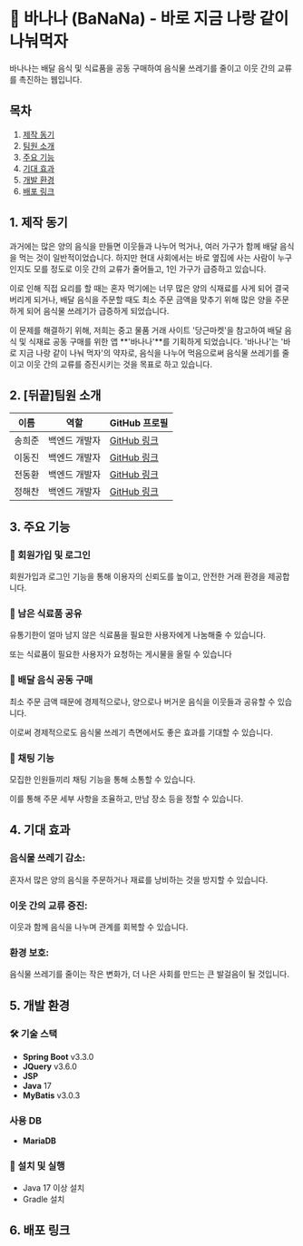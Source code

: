# 🍌 바나나 (BaNaNa) - 바로 지금 나랑 같이 나눠먹자

바나나는 배달 음식 및 식료품을 공동 구매하여 음식물 쓰레기를 줄이고 이웃 간의 교류를 촉진하는 웹입니다. 



## 목차
1. [제작 동기](#제작-동기)
2. [팀원 소개](#팀원-소개)
3. [주요 기능](#주요-기능)
4. [기대 효과](#기대-효과)
5. [개발 환경](#개발-환경)
6. [배포 링크](#배포-링크)

   

## 1. 제작 동기
과거에는 많은 양의 음식을 만들면 이웃들과 나누어 먹거나, 여러 가구가 함께 배달 음식을 먹는 것이 일반적이었습니다. 하지만 현대 사회에서는 바로 옆집에 사는 사람이 누구인지도 모를 정도로 이웃 간의 교류가 줄어들고, 1인 가구가 급증하고 있습니다.

이로 인해 직접 요리를 할 때는 혼자 먹기에는 너무 많은 양의 식재료를 사게 되어 결국 버리게 되거나, 배달 음식을 주문할 때도 최소 주문 금액을 맞추기 위해 많은 양을 주문하게 되어 음식물 쓰레기가 급증하게 되었습니다.

이 문제를 해결하기 위해, 저희는 중고 물품 거래 사이트 '당근마켓'을 참고하여 배달 음식 및 식재료 공동 구매를 위한 앱 **'바나나'**를 기획하게 되었습니다. '바나나'는 '바로 지금 나랑 같이 나눠 먹자'의 약자로, 음식을 나누어 먹음으로써 음식물 쓰레기를 줄이고 이웃 간의 교류를 증진시키는 것을 목표로 하고 있습니다.



## 2. [뒤끝]팀원 소개
| 이름      | 역할          | GitHub 프로필          |
|-----------|---------------|------------------------|
| 송희준 | 백엔드 개발자 | [GitHub 링크](https://github.com/thdgmlwns1) |
| 이동진 | 백엔드 개발자 | [GitHub 링크](https://github.com/dongjin0521) |
| 전동환 | 백엔드 개발자 | [GitHub 링크](https://github.com/jdh7351) |
| 정해찬 | 백엔드 개발자 | [GitHub 링크](https://github.com/sunishae) |




## 3. 주요 기능
### 📝 회원가입 및 로그인

회원가입과 로그인 기능을 통해 이용자의 신뢰도를 높이고, 안전한 거래 환경을 제공합니다.



### 👥 남은 식료품 공유

유통기한이 얼마 남지 않은 식료품을 필요한 사용자에게 나눔해줄 수 있습니다.

또는 식료품이 필요한 사용자가 요청하는 게시물을 올릴 수 있습니다 


### 🛵 배달 음식 공동 구매

최소 주문 금액 때문에 경제적으로나, 양으로나 버거운 음식을 이웃들과 공유할 수 있습니다.

이로써 경제적으로도 음식물 쓰레기 측면에서도 좋은 효과를 기대할 수 있습니다.


### 💬 채팅 기능

모집한 인원들끼리 채팅 기능을 통해 소통할 수 있습니다.

이를 통해 주문 세부 사항을 조율하고, 만남 장소 등을 정할 수 있습니다.



## 4. 기대 효과

### 음식물 쓰레기 감소: 
혼자서 많은 양의 음식을 주문하거나 재료를 낭비하는 것을 방지할 수 있습니다.


### 이웃 간의 교류 증진: 
이웃과 함께 음식을 나누며 관계를 회복할 수 있습니다.


### 환경 보호:
음식물 쓰레기를 줄이는 작은 변화가, 더 나은 사회를 만드는 큰 발걸음이 될 것입니다.



## 5. 개발 환경

### 🛠️ 기술 스택

- **Spring Boot** v3.3.0
- **JQuery** v3.6.0
- **JSP**
- **Java** 17
- **MyBatis** v3.0.3

### 사용 DB

- **MariaDB**

### 🚀 설치 및 실행


- Java 17 이상 설치
- Gradle 설치




## 6. 배포 링크

